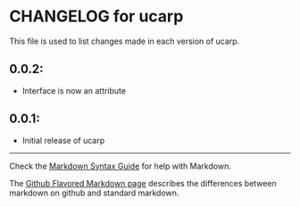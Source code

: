 # CHANGELOG for ucarp

This file is used to list changes made in each version of ucarp.

## 0.0.2:

* Interface is now an attribute

## 0.0.1:

* Initial release of ucarp

- - - 
Check the [Markdown Syntax Guide](http://daringfireball.net/projects/markdown/syntax) for help with Markdown.

The [Github Flavored Markdown page](http://github.github.com/github-flavored-markdown/) describes the differences between markdown on github and standard markdown.
